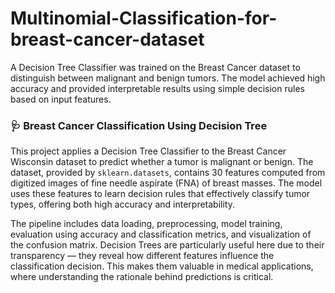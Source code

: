 # Multinomial-Classification-for-breast-cancer-dataset
A Decision Tree Classifier was trained on the Breast Cancer dataset to distinguish between malignant and benign tumors. The model achieved high accuracy and provided interpretable results using simple decision rules based on input features.


### 🩺 Breast Cancer Classification Using Decision Tree

This project applies a Decision Tree Classifier to the Breast Cancer Wisconsin dataset to predict whether a tumor is malignant or benign. The dataset, provided by `sklearn.datasets`, contains 30 features computed from digitized images of fine needle aspirate (FNA) of breast masses. The model uses these features to learn decision rules that effectively classify tumor types, offering both high accuracy and interpretability.

The pipeline includes data loading, preprocessing, model training, evaluation using accuracy and classification metrics, and visualization of the confusion matrix. Decision Trees are particularly useful here due to their transparency — they reveal how different features influence the classification decision. This makes them valuable in medical applications, where understanding the rationale behind predictions is critical.


